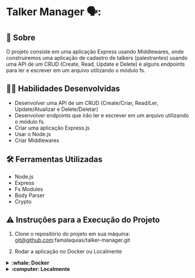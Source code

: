 # Talker Manager 🗣️:

## :page_with_curl: Sobre

O projeto consiste em uma aplicação Express usando Middlewares, onde construiremos uma aplicação de cadastro de talkers (palestrantes) usando uma API de um CRUD  (Create, Read, Update e Delete) e alguns endpoints para ler e escrever em um arquivo utilizando o módulo fs.

## :man_technologist: Habilidades Desenvolvidas

* Desenvolver uma API de um CRUD (Create/Criar, Read/Ler, Update/Atualizar e Delete/Deletar)
* Desenvolver endpoints que irão ler e escrever em um arquivo utilizando o módulo fs.
* Criar uma aplicação Express.js
* Usar o Node.js
* Criar Middlewares

## :hammer_and_wrench: Ferramentas Utilizadas

* Node.js
* Express
* Fs Modules
* Body Parser
* Crypto

## ⚠️ Instruções para a Execução do Projeto

1. Clone o repositório do projeto em sua máquina: git@github.com:famalaquias/talker-manager.git

2. Rodar a aplicação no Docker ou Localmente 

<details>
  <summary markdown="span"><strong> :whale: Docker</strong></summary><br />

  É necessário ter a ferramenta Docker instalada.
  
  *<i> Rode o serviço node com o comando:</i> <b> docker-compose up -d </b>
  
  Esse serviço irá inicializar um container chamado talker_manager.
  A partir daqui você pode rodar o container via CLI ou abri-lo no VS Code.
  
  *<i> Use o comando:</i> <b> docker exec -it talker_manager bash </b>
  
  Ele te dará acesso ao terminal interativo do container criado pelo compose, que está rodando em segundo plano.
  
  *<i> Instale as dependências, caso existam, com o comando:</i> <b> npm install </b>
    
<br />
</details>

<details>
  <summary markdown="span"><strong> :computer: Localmente</strong></summary><br />
  
  É necessário ter a ferramente Node, obrigatoriamente, instaladoa em seu computador (espera-se que a versão utilizada seja a 16).
 
  *<i> Instale as dependências, caso existam, com o comando:</i> <b> npm install </b>
    
<br />
</details>


